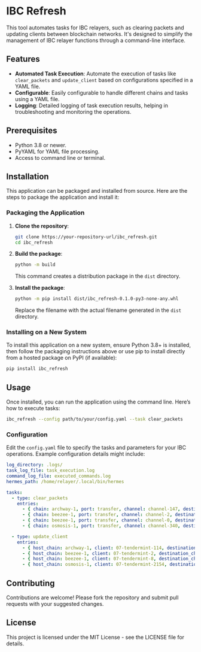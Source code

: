 # IBC Refresh

This tool automates tasks for IBC relayers, such as clearing packets and updating clients between blockchain networks. It's designed to simplify the management of IBC relayer functions through a command-line interface.

## Features

- **Automated Task Execution**: Automate the execution of tasks like `clear_packets` and `update_client` based on configurations specified in a YAML file.
- **Configurable**: Easily configurable to handle different chains and tasks using a YAML file.
- **Logging**: Detailed logging of task execution results, helping in troubleshooting and monitoring the operations.

## Prerequisites

- Python 3.8 or newer.
- PyYAML for YAML file processing.
- Access to command line or terminal.

## Installation

This application can be packaged and installed from source. Here are the steps to package the application and install it:

### Packaging the Application

1. **Clone the repository**:
   ```bash
   git clone https://your-repository-url/ibc_refresh.git
   cd ibc_refresh
   ```

2. **Build the package**:
   ```bash
   python -m build
   ```
   This command creates a distribution package in the `dist` directory.

3. **Install the package**:
   ```bash
   python -m pip install dist/ibc_refresh-0.1.0-py3-none-any.whl
   ```
   Replace the filename with the actual filename generated in the `dist` directory.

### Installing on a New System

To install this application on a new system, ensure Python 3.8+ is installed, then follow the packaging instructions above or use pip to install directly from a hosted package on PyPI (if available):

```bash
pip install ibc_refresh
```

## Usage

Once installed, you can run the application using the command line. Here’s how to execute tasks:

```bash
ibc_refresh --config path/to/your/config.yaml --task clear_packets
```

### Configuration

Edit the `config.yaml` file to specify the tasks and parameters for your IBC operations. Example configuration details might include:

```yaml
log_directory: .logs/
task_log_file: task_execution.log
command_log_file: executed_commands.log
hermes_path: /home/relayer/.local/bin/hermes

tasks:
  - type: clear_packets
    entries:
      - { chain: archway-1, port: transfer, channel: channel-147, destination_chain: beezee-1 }
      - { chain: beezee-1, port: transfer, channel: channel-2, destination_chain: archway-1 }
      - { chain: beezee-1, port: transfer, channel: channel-0, destination_chain: osmosis-1 }
      - { chain: osmosis-1, port: transfer, channel: channel-340, destination_chain: beezee-1 }

  - type: update_client
    entries:
      - { host_chain: archway-1, client: 07-tendermint-114, destination_chain: beezee-1 }
      - { host_chain: beezee-1, client: 07-tendermint-2, destination_chain: osmosis-1 }
      - { host_chain: beezee-1, client: 07-tendermint-8, destination_chain: archway-1 }
      - { host_chain: osmosis-1, client: 07-tendermint-2154, destination_chain: beezee-1 }
```

## Contributing

Contributions are welcome! Please fork the repository and submit pull requests with your suggested changes.

## License

This project is licensed under the MIT License - see the LICENSE file for details.
```

